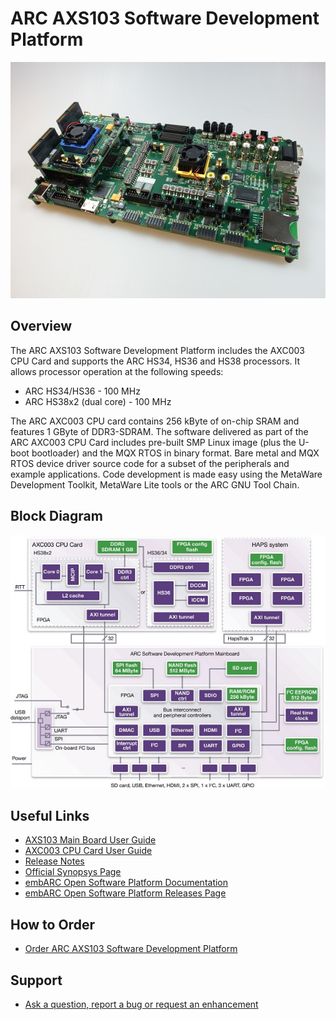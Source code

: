 # ARC AXS103 Software Development Platform

![ARC AXS103 Software Development Platform](images/board-axs103.png)

## Overview

The ARC AXS103 Software Development Platform includes the AXC003 CPU Card and
supports the ARC HS34, HS36 and HS38 processors. It allows processor operation
at the following speeds:

* ARC HS34/HS36 - 100 MHz
* ARC HS38x2 (dual core) - 100 MHz

The ARC AXC003 CPU card contains 256 kByte of on-chip SRAM and features
1 GByte of DDR3-SDRAM. The software delivered as part of the ARC AXC003 CPU
Card includes pre-built SMP Linux image (plus the U-boot bootloader) and the
MQX RTOS in binary format. Bare metal and MQX RTOS device driver source code
for a subset of the peripherals and example applications. Code development
is made easy using the MetaWare Development Toolkit, MetaWare Lite tools
or the ARC GNU Tool Chain.

## Block Diagram

![ARC AXS103 block diagram](./images/board-axs103-blocks.jpg)

## Useful Links

* [AXS103 Main Board User Guide](files/ARC_AXS103_Mainboard_User_Guide.pdf)
* [AXC003 CPU Card User Guide](files/ARC_AXC003_User_Guide.pdf)
* [Release Notes](files/ARC_AXS103_Release_Notes.pdf)
* [Official Synopsys Page](https://www.synopsys.com/dw/ipdir.php?ds=arc-software-development-platform)
* [embARC Open Software Platform Documentation](https://foss-for-synopsys-dwc-arc-processors.github.io/embarc_osp)
* [embARC Open Software Platform Releases Page](https://github.com/foss-for-synopsys-dwc-arc-processors/embarc_osp/releases)

## How to Order

* [Order ARC AXS103 Software Development Platform](https://www.synopsys.com/cgi-bin/dwarcsdp/req1.cgi)

## Support

* [Ask a question, report a bug or request an enhancement](https://github.com/foss-for-synopsys-dwc-arc-processors/ARC-Development-Systems-Forum/wiki/Reporting-a-bug)
